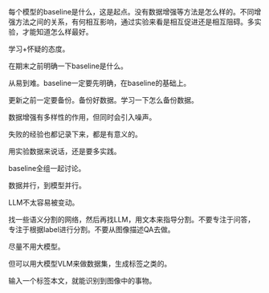 每个模型的baseline是什么，这是起点。没有数据增强等方法是怎么样的。不同增强方法之间的关系，有何相互影响，通过实验来看是相互促进还是相互阻碍。多实验，才能知道怎么样最好。

学习+怀疑的态度。

在期末之前明确一下baseline是什么。

从易到难。baseline一定要先明确，在baseline的基础上。

更新之前一定要备份。备份好数据。学习一下怎么备份数据。

数据增强有多样性的作用，但同时会引入噪声。

失败的经验也都记录下来，都是有意义的。

用实验数据来说话，还是要多实践。

baseline全组一起讨论。



数据并行，到模型并行。

LLM不太容易被变动。

找一些语义分割的网络，然后再找LLM，用文本来指导分割。不要专注于问答，专注于根据label进行分割。不要从图像描述QA去做。

尽量不用大模型。

但可以用大模型VLM来做数据集，生成标签之类的。

输入一个标签本文，就能识别到图像中的事物。